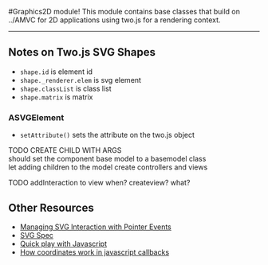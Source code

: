 #Graphics2D module!
This module contains base classes that build on ../AMVC for 2D applications using two.js for a rendering context.  

------

## Notes on Two.js SVG Shapes
- `shape.id` is element id
- `shape._renderer.elem` is svg element
- `shape.classList` is class list
- `shape.matrix` is matrix



### ASVGElement
- `setAttribute()` sets the attribute on the two.js object



TODO CREATE CHILD WITH ARGS <br>
should set the component base model to a basemodel class <br>
let adding children to the model create controllers and views

TODO
addInteraction to view when? createview? what?




## Other Resources
- [Managing SVG Interaction with Pointer Events](https://www.smashingmagazine.com/2018/05/svg-interaction-pointer-events-property/)
- [SVG Spec](https://www.w3.org/TR/SVG/interact.html)
- [Quick play with Javascript](https://playcode.io/)
- [How coordinates work in javascript callbacks](https://javascript.info/coordinates)